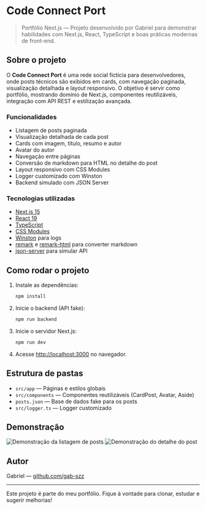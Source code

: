 # Code Connect Port

> Portfólio Next.js — Projeto desenvolvido por Gabriel para demonstrar habilidades com Next.js, React, TypeScript e boas práticas modernas de front-end.

## Sobre o projeto

O **Code Connect Port** é uma rede social fictícia para desenvolvedores, onde posts técnicos são exibidos em cards, com navegação paginada, visualização detalhada e layout responsivo. O objetivo é servir como portfólio, mostrando domínio de Next.js, componentes reutilizáveis, integração com API REST e estilização avançada.

### Funcionalidades

- Listagem de posts paginada
- Visualização detalhada de cada post
- Cards com imagem, título, resumo e autor
- Avatar do autor
- Navegação entre páginas
- Conversão de markdown para HTML no detalhe do post
- Layout responsivo com CSS Modules
- Logger customizado com Winston
- Backend simulado com JSON Server

### Tecnologias utilizadas

- [Next.js 15](https://nextjs.org/)
- [React 19](https://react.dev/)
- [TypeScript](https://www.typescriptlang.org/)
- [CSS Modules](https://nextjs.org/docs/app/building-your-application/styling/css-modules)
- [Winston](https://github.com/winstonjs/winston) para logs
- [remark](https://github.com/remarkjs/remark) e [remark-html](https://github.com/remarkjs/remark-html) para converter markdown
- [json-server](https://github.com/typicode/json-server) para simular API

## Como rodar o projeto

1. Instale as dependências:
   ```bash
   npm install
   ```
2. Inicie o backend (API fake):
   ```bash
   npm run backend
   ```
3. Inicie o servidor Next.js:
   ```bash
   npm run dev
   ```
4. Acesse [http://localhost:3000](http://localhost:3000) no navegador.

## Estrutura de pastas

- `src/app` — Páginas e estilos globais
- `src/components` — Componentes reutilizáveis (CardPost, Avatar, Aside)
- `posts.json` — Base de dados fake para os posts
- `src/logger.ts` — Logger customizado

## Demonstração

![Demonstração da listagem de posts](./public/demo-listagem.png)
![Demonstração do detalhe do post](./public/demo-detalhe.png)

## Autor

Gabriel — [github.com/gab-szz](https://github.com/gab-szz)

---

Este projeto é parte do meu portfólio. Fique à vontade para clonar, estudar e sugerir melhorias!
